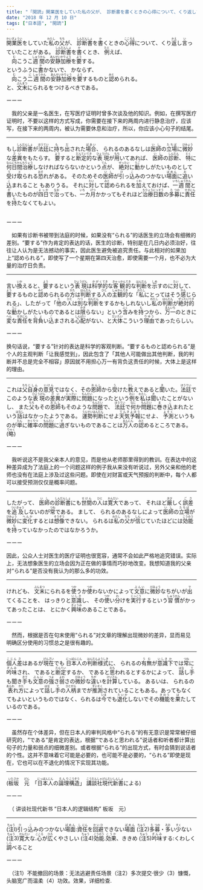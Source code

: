 ```yaml
---
title: "「閲読」開業医をしていた私の父が、 診断書を書くときの心得について、くり返し言っていたことがある。"
date: "2018 年 12 月 10 日"
tags: ["日本語", "閲読"]
---
```

<div class="entry-content">
<ruby><rb>開業医</rb><rp>(</rp><rt>かいぎょうい</rt><rp>)</rp></ruby>をしていた<ruby><rb>私</rb><rp>(</rp><rt>わたし</rt><rp>)</rp></ruby>の<ruby><rb>父</rb><rp>(</rp><rt>ちち</rt><rp>)</rp></ruby>が、 <ruby><rb>診断</rb><rp>(</rp><rt>しんだん</rt><rp>)</rp></ruby><ruby><rb>書</rb><rp>(</rp><rt>しょ</rt><rp>)</rp></ruby>を<ruby><rb>書</rb><rp>(</rp><rt>か</rt><rp>)</rp></ruby>くときの<ruby><rb>心得</rb><rp>(</rp><rt>こころえ</rt><rp>)</rp></ruby>について、くり<ruby><rb>返</rb><rp>(</rp><rt>かえ</rt><rp>)</rp></ruby>し<ruby><rb>言</rb><rp>(</rp><rt>い</rt><rp>)</rp></ruby>っていたことがある。 <ruby><rb>診断</rb><rp>(</rp><rt>しんだん</rt><rp>)</rp></ruby><ruby><rb>書</rb><rp>(</rp><rt>しょ</rt><rp>)</rp></ruby>を<ruby><rb>書</rb><rp>(</rp><rt>か</rt><rp>)</rp></ruby>くとき、 <ruby><rb>例</rb><rp>(</rp><rt>たと</rt><rp>)</rp></ruby>えば、<br>
　<ruby><rb>向</rb><rp>(</rp><rt>む</rt><rp>)</rp></ruby>こうこ<ruby><rb>週間</rb><rp>(</rp><rt>しゅうかん</rt><rp>)</rp></ruby>の<ruby><rb>安静</rb><rp>(</rp><rt>あんせい</rt><rp>)</rp></ruby><ruby><rb>加療</rb><rp>(</rp><rt>かりょう</rt><rp>)</rp></ruby>を<ruby><rb>要</rb><rp>(</rp><rt>よう</rt><rp>)</rp></ruby>する。<br>
というふうに<ruby><rb>書</rb><rp>(</rp><rt>か</rt><rp>)</rp></ruby>かないで、 かならず、 <br>
　<ruby><rb>向</rb><rp>(</rp><rt>む</rt><rp>)</rp></ruby>こう<ruby><rb>二</rb><rp>(</rp><rt>に</rt><rp>)</rp></ruby><ruby><rb>週間</rb><rp>(</rp><rt>しゅうかん</rt><rp>)</rp></ruby>の<ruby><rb>安静</rb><rp>(</rp><rt>あんせい</rt><rp>)</rp></ruby><ruby><rb>加療</rb><rp>(</rp><rt>かりょう</rt><rp>)</rp></ruby>を<ruby><rb>要</rb><rp>(</rp><rt>よう</rt><rp>)</rp></ruby>するものと<ruby><rb>認</rb><rp>(</rp><rt>みと</rt><rp>)</rp></ruby>められる。<br>
と、<ruby><rb>文末</rb><rp>(</rp><rt>ぶんまつ</rt><rp>)</rp></ruby>にられるをつけるべきである。
<p></p>
<span id="more-1146"></span>
<p>ーーー</p>
<p>　我的父亲是一名医生，在写医疗证明时曾多次谈及他的知识。例如，在撰写医疗证明时，不要以这样的方式写成，你需要在接下来的两周内进行静息治疗，应该写，在接下来的两周内，被认为需要休息和治疗，所以，你应该小心句子的结尾。</p>
<hr class="wp-block-separator is-style-dots">
もし<ruby><rb>診断</rb><rp>(</rp><rt>しんだん</rt><rp>)</rp></ruby><ruby><rb>書</rb><rp>(</rp><rt>しょ</rt><rp>)</rp></ruby>が<ruby><rb>法廷</rb><rp>(</rp><rt>ほうてい</rt><rp>)</rp></ruby>に<ruby><rb>持</rb><rp>(</rp><rt>も</rt><rp>)</rp></ruby>ち<ruby><rb>出</rb><rp>(</rp><rt>だ</rt><rp>)</rp></ruby>された<ruby><rb>場合</rb><rp>(</rp><rt>ばあい</rt><rp>)</rp></ruby>、 られるのあるなしは<ruby><rb>医師</rb><rp>(</rp><rt>いし</rt><rp>)</rp></ruby>の<ruby><rb>立場</rb><rp>(</rp><rt>たちば</rt><rp>)</rp></ruby>に<ruby><rb>微妙</rb><rp>(</rp><rt>びみょう</rt><rp>)</rp></ruby>な<ruby><rb>差異</rb><rp>(</rp><rt>さい</rt><rp>)</rp></ruby>をもたらす。 <ruby><rb>要</rb><rp>(</rp><rt>よう</rt><rp>)</rp></ruby>すると<ruby><rb>断定</rb><rp>(</rp><rt>だんてい</rt><rp>)</rp></ruby><ruby><rb>的</rb><rp>(</rp><rt>てき</rt><rp>)</rp></ruby>な<ruby><rb>表現</rb><rp>(</rp><rt>ひょうげん</rt><rp>)</rp></ruby>が<ruby><rb>用</rb><rp>(</rp><rt>もち</rt><rp>)</rp></ruby>いてあれば、 <ruby><rb>医師</rb><rp>(</rp><rt>いし</rt><rp>)</rp></ruby>の<ruby><rb>診断</rb><rp>(</rp><rt>しんだん</rt><rp>)</rp></ruby>、 <ruby><rb>特</rb><rp>(</rp><rt>とく</rt><rp>)</rp></ruby>に<ruby><rb>何</rb><rp>(</rp><rt>なん</rt><rp>)</rp></ruby><ruby><rb>日間</rb><rp>(</rp><rt>にちかん</rt><rp>)</rp></ruby><ruby><rb>治療</rb><rp>(</rp><rt>ちりょう</rt><rp>)</rp></ruby>しなければならないかという<ruby><rb>点</rb><rp>(</rp><rt>てん</rt><rp>)</rp></ruby>が、 <ruby><rb>絶対</rb><rp>(</rp><rt>ぜったい</rt><rp>)</rp></ruby>に<ruby><rb>動</rb><rp>(</rp><rt>うご</rt><rp>)</rp></ruby>かしがたいものとして<ruby><rb>受</rb><rp>(</rp><rt>う</rt><rp>)</rp></ruby>け<ruby><rb>取</rb><rp>(</rp><rt>と</rt><rp>)</rp></ruby>られる<ruby><rb>恐</rb><rp>(</rp><rt>おそ</rt><rp>)</rp></ruby>れがある。 そのためその<ruby><rb>医師</rb><rp>(</rp><rt>いし</rt><rp>)</rp></ruby>が<ruby><rb>引</rb><rp>(</rp><rt>ひ</rt><rp>)</rp></ruby>っ<ruby><rb>込</rb><rp>(</rp><rt>こ</rt><rp>)</rp></ruby>みのつかない<ruby><rb>場面</rb><rp>(</rp><rt>ばめん</rt><rp>)</rp></ruby>に<ruby><rb>追</rb><rp>(</rp><rt>お</rt><rp>)</rp></ruby>い<ruby><rb>込</rb><rp>(</rp><rt>こ</rt><rp>)</rp></ruby>まれること もありうる。 それに<ruby><rb>対</rb><rp>(</rp><rt>たい</rt><rp>)</rp></ruby>して<ruby><rb>認</rb><rp>(</rp><rt>みと</rt><rp>)</rp></ruby>められるを<ruby><rb>加</rb><rp>(</rp><rt>くわ</rt><rp>)</rp></ruby>えておけば、<ruby><rb>一</rb><rp>(</rp><rt>いち</rt><rp>)</rp></ruby><ruby><rb>週間</rb><rp>(</rp><rt>しゅうかん</rt><rp>)</rp></ruby>と<ruby><rb>書</rb><rp>(</rp><rt>か</rt><rp>)</rp></ruby>いたものが<ruby><rb>四日</rb><rp>(</rp><rt>よっか</rt><rp>)</rp></ruby>で<ruby><rb>治</rb><rp>(</rp><rt>なお</rt><rp>)</rp></ruby>っても、<ruby><rb>一</rb><rp>(</rp><rt>いち</rt><rp>)</rp></ruby>カ<ruby><rb>月</rb><rp>(</rp><rt>げつ</rt><rp>)</rp></ruby>かかってもそれほど<ruby><rb>治療</rb><rp>(</rp><rt>ちりょう</rt><rp>)</rp></ruby><ruby><rb>日数</rb><rp>(</rp><rt>にっすう</rt><rp>)</rp></ruby>の<ruby><rb>多</rb><rp>(</rp><rt>た</rt><rp>)</rp></ruby><ruby><rb>募</rb><rp>(</rp><rt>つの</rt><rp>)</rp></ruby>に<ruby><rb>責任</rb><rp>(</rp><rt>せきにん</rt><rp>)</rp></ruby>を<ruby><rb>持</rb><rp>(</rp><rt>も</rt><rp>)</rp></ruby>たなくてもよい。<br>
<br>
<p>ーーー</p>
<p>　如果有诊断书被带到法庭的时候，如果没有“られる”的话医生的立场会有细微的差别。“要する”作为肯定的表达的话，医生的诊断，特别是在几日内必须治好，往往让人认为是无法撼动的事实，因此医生避免被追究责任。与此相对的如果加上“認められる”，即使写了一个星期在第四天治愈，即使需要一个月，也不必为大量的治疗日负责。</p>
<hr class="wp-block-separator is-style-dots">
<ruby><rb>言</rb><rp>(</rp><rt></rt><rp>)</rp></ruby>い<ruby><rb>換</rb><rp>(</rp><rt>いか</rt><rp>)</rp></ruby>えると、<ruby><rb>要</rb><rp>(</rp><rt>よう</rt><rp>)</rp></ruby>するという<ruby><rb>表現</rb><rp>(</rp><rt>ひょうげん</rt><rp>)</rp></ruby>は<ruby><rb>科学</rb><rp>(</rp><rt>かがく</rt><rp>)</rp></ruby><ruby><rb>的</rb><rp>(</rp><rt>てき</rt><rp>)</rp></ruby>な<ruby><rb>客観</rb><rp>(</rp><rt>きゃっかん</rt><rp>)</rp></ruby><ruby><rb>的</rb><rp>(</rp><rt>てき</rt><rp>)</rp></ruby>な<ruby><rb>判断</rb><rp>(</rp><rt>はんだん</rt><rp>)</rp></ruby>を<ruby><rb>示</rb><rp>(</rp><rt>しめ</rt><rp>)</rp></ruby>すのに<ruby><rb>対</rb><rp>(</rp><rt>たい</rt><rp>)</rp></ruby>して、<ruby><rb>要</rb><rp>(</rp><rt>よう</rt><rp>)</rp></ruby>するものと<ruby><rb>認</rb><rp>(</rp><rt>みと</rt><rp>)</rp></ruby>められるの<ruby><rb>方</rb><rp>(</rp><rt>かた</rt><rp>)</rp></ruby>は<ruby><rb>判断</rb><rp>(</rp><rt>はんだん</rt><rp>)</rp></ruby>する<ruby><rb>人</rb><rp>(</rp><rt>ひと</rt><rp>)</rp></ruby>の<ruby><rb>主観</rb><rp>(</rp><rt>しゅかん</rt><rp>)</rp></ruby><ruby><rb>的</rb><rp>(</rp><rt>てき</rt><rp>)</rp></ruby>な「<ruby><rb>私</rb><rp>(</rp><rt>わたし</rt><rp>)</rp></ruby>にとってはそう<ruby><rb>感</rb><rp>(</rp><rt>かん</rt><rp>)</rp></ruby>じられる」、したがって「<ruby><rb>他</rb><rp>(</rp><rt>た</rt><rp>)</rp></ruby>の<ruby><rb>人</rb><rp>(</rp><rt>ひと</rt><rp>)</rp></ruby>は<ruby><rb>別</rb><rp>(</rp><rt>べつ</rt><rp>)</rp></ruby>な<ruby><rb>判断</rb><rp>(</rp><rt>はんだん</rt><rp>)</rp></ruby>をするかもしれないし<ruby><rb>私</rb><rp>(</rp><rt>わたし</rt><rp>)</rp></ruby>の<ruby><rb>判断</rb><rp>(</rp><rt>はんだん</rt><rp>)</rp></ruby>が<ruby><rb>絶対</rb><rp>(</rp><rt>ぜったい</rt><rp>)</rp></ruby><ruby><rb>的</rb><rp>(</rp><rt>てき</rt><rp>)</rp></ruby>な<ruby><rb>動</rb><rp>(</rp><rt>うご</rt><rp>)</rp></ruby>かしがたいものであるとは<ruby><rb>限</rb><rp>(</rp><rt>かぎ</rt><rp>)</rp></ruby>らない」という<ruby><rb>含</rb><rp>(</rp><rt>ふく</rt><rp>)</rp></ruby>みを<ruby><rb>持</rb><rp>(</rp><rt>も</rt><rp>)</rp></ruby>つから、<ruby><rb>万一</rb><rp>(</rp><rt>まんいち</rt><rp>)</rp></ruby>のときに<ruby><rb>変</rb><rp>(</rp><rt>へん</rt><rp>)</rp></ruby>な<ruby><rb>責任</rb><rp>(</rp><rt>せきにん</rt><rp>)</rp></ruby>を<ruby><rb>背負</rb><rp>(</rp><rt>しょ</rt><rp>)</rp></ruby>い<ruby><rb>込</rb><rp>(</rp><rt>こ</rt><rp>)</rp></ruby>まされる<ruby><rb>心配</rb><rp>(</rp><rt>しんぱい</rt><rp>)</rp></ruby>がない、と<ruby><rb>大体</rb><rp>(</rp><rt>だいたい</rt><rp>)</rp></ruby>こういう<ruby><rb>理由</rb><rp>(</rp><rt>りゆう</rt><rp>)</rp></ruby>であったらしい。
<p>ーーー</p>
<p>
换句话说，“要する”针对的表达是科学的客观判断。“要するものと認められる”是个人的主观判断「让我感觉到」，因此包含了「其他人可能做出其他判断，我的判断并不总是完全不相容」原因就不用担心万一有背负这责任的时候，大体上是这样的理由。
</p>
<hr class="wp-block-separator is-style-dots">
これは<ruby><rb>父</rb><rp>(</rp><rt>ちち</rt><rp>)</rp></ruby><ruby><rb>自身</rb><rp>(</rp><rt>じしん</rt><rp>)</rp></ruby>の<ruby><rb>意見</rb><rp>(</rp><rt>いけん</rt><rp>)</rp></ruby>ではなく、その<ruby><rb>恩師</rb><rp>(</rp><rt>おんし</rt><rp>)</rp></ruby>から<ruby><rb>受</rb><rp>(</rp><rt>う</rt><rp>)</rp></ruby>けた<ruby><rb>教</rb><rp>(</rp><rt>おし</rt><rp>)</rp></ruby>えであると<ruby><rb>聞</rb><rp>(</rp><rt>き</rt><rp>)</rp></ruby>いた。<ruby><rb>法廷</rb><rp>(</rp><rt>ほうてい</rt><rp>)</rp></ruby>でこのような<ruby><rb>表現</rb><rp>(</rp><rt>ひょうげん</rt><rp>)</rp></ruby>の<ruby><rb>差異</rb><rp>(</rp><rt>さい</rt><rp>)</rp></ruby>が<ruby><rb>実際</rb><rp>(</rp><rt>じっさい</rt><rp>)</rp></ruby>に<ruby><rb>問題</rb><rp>(</rp><rt>もんだい</rt><rp>)</rp></ruby>になったという<ruby><rb>例</rb><rp>(</rp><rt>れい</rt><rp>)</rp></ruby>を<ruby><rb>私</rb><rp>(</rp><rt>わたし</rt><rp>)</rp></ruby>は<ruby><rb>聞</rb><rp>(</rp><rt>き</rt><rp>)</rp></ruby>いたことがないし、 また<ruby><rb>父</rb><rp>(</rp><rt>ちち</rt><rp>)</rp></ruby>もその<ruby><rb>恩師</rb><rp>(</rp><rt>おんし</rt><rp>)</rp></ruby>もそのような<ruby><rb>問題</rb><rp>(</rp><rt>もんだい</rt><rp>)</rp></ruby>で、 <ruby><rb>法廷</rb><rp>(</rp><rt>ほうてい</rt><rp>)</rp></ruby>で<ruby><rb>何</rb><rp>(</rp><rt>なに</rt><rp>)</rp></ruby>か<ruby><rb>問題</rb><rp>(</rp><rt>もんだい</rt><rp>)</rp></ruby>に<ruby><rb>巻</rb><rp>(</rp><rt>ま</rt><rp>)</rp></ruby>き<ruby><rb>込</rb><rp>(</rp><rt>こ</rt><rp>)</rp></ruby>まれたという<ruby><rb>話</rb><rp>(</rp><rt>はなし</rt><rp>)</rp></ruby>はなかったようである。 <ruby><rb>運勢</rb><rp>(</rp><rt>うんせい</rt><rp>)</rp></ruby><ruby><rb>判断</rb><rp>(</rp><rt>はんだん</rt><rp>)</rp></ruby>にせよ<ruby><rb>天気</rb><rp>(</rp><rt>てんき</rt><rp>)</rp></ruby><ruby><rb>予報</rb><rp>(</rp><rt>よほう</rt><rp>)</rp></ruby>にせよ、 <ruby><rb>予測</rb><rp>(</rp><rt>よそく</rt><rp>)</rp></ruby>というものが<ruby><rb>単</rb><rp>(</rp><rt>たん</rt><rp>)</rp></ruby>に<ruby><rb>確率</rb><rp>(</rp><rt>かくりつ</rt><rp>)</rp></ruby>の<ruby><rb>問題</rb><rp>(</rp><rt>もんだい</rt><rp>)</rp></ruby>に<ruby><rb>過</rb><rp>(</rp><rt>す</rt><rp>)</rp></ruby>ぎないものであることは<ruby><rb>万</rb><rp>(</rp><rt>まん</rt><rp>)</rp></ruby><ruby><rb>人</rb><rp>(</rp><rt>にん</rt><rp>)</rp></ruby>の<ruby><rb>認</rb><rp>(</rp><rt>みと</rt><rp>)</rp></ruby>めるところである。 (<ruby><rb>略</rb><rp>(</rp><rt>りゃく</rt><rp>)</rp></ruby>)
<p>ーーー</p>
<p>　我听说这不是我父亲本人的意见，而是他从老师那里得到的教训。在表达中的这种差异成为了法庭上的一个问题这样的例子我从来没有听说过，另外父亲和他的老师也没有在法庭上涉及过这些问题。即使在对财富或天气预报的判断中，每个人都可以接受预测仅仅是概率问题。</p>
<hr class="wp-block-separator is-style-dots">
したがって、 <ruby><rb>医師</rb><rp>(</rp><rt>いし</rt><rp>)</rp></ruby>の<ruby><rb>診断</rb><rp>(</rp><rt>しんだん</rt><rp>)</rp></ruby><ruby><rb>書</rb><rp>(</rp><rt>しょ</rt><rp>)</rp></ruby>にも<ruby><rb>世間</rb><rp>(</rp><rt>せけん</rt><rp>)</rp></ruby>の<ruby><rb>人</rb><rp>(</rp><rt>ひと</rt><rp>)</rp></ruby>は<ruby><rb>寛大</rb><rp>(</rp><rt>かんだい</rt><rp>)</rp></ruby>であって、 それほど<ruby><rb>厳</rb><rp>(</rp><rt>きび</rt><rp>)</rp></ruby>しく<ruby><rb>誤差</rb><rp>(</rp><rt>ごさ</rt><rp>)</rp></ruby>を<ruby><rb>追及</rb><rp>(</rp><rt>ついきゅう</rt><rp>)</rp></ruby>しないのが<ruby><rb>常</rb><rp>(</rp><rt>つね</rt><rp>)</rp></ruby>である。 まして、 られるのあるなしによって<ruby><rb>医師</rb><rp>(</rp><rt>いし</rt><rp>)</rp></ruby>の<ruby><rb>立場</rb><rp>(</rp><rt>たちば</rt><rp>)</rp></ruby>が<ruby><rb>微妙</rb><rp>(</rp><rt>びみょう</rt><rp>)</rp></ruby>に<ruby><rb>変化</rb><rp>(</rp><rt>へんか</rt><rp>)</rp></ruby>するとは<ruby><rb>想像</rb><rp>(</rp><rt>そうぞう</rt><rp>)</rp></ruby>できない。 られるは<ruby><rb>私</rb><rp>(</rp><rt>わたし</rt><rp>)</rp></ruby>の<ruby><rb>父</rb><rp>(</rp><rt>ちち</rt><rp>)</rp></ruby>が<ruby><rb>信</rb><rp>(</rp><rt>しん</rt><rp>)</rp></ruby>じていたほどには<ruby><rb>効能</rb><rp>(</rp><rt>こうのう</rt><rp>)</rp></ruby>を<ruby><rb>持</rb><rp>(</rp><rt>も</rt><rp>)</rp></ruby>っていなかったのではなかろうか。
<p>ーーー</p>
<p>因此，公众人士对医生的医疗证明也很宽容，通常不会如此严格地追究错误。实际上，无法想象医生的立场会因为正在做的事情而巧妙地改变。我想知道我的父亲对“られる”是否没有我认为的那么多的功效。</p>
<hr class="wp-block-separator is-style-dots">
けれども、 <ruby><rb>文末</rb><rp>(</rp><rt>ぶんまつ</rt><rp>)</rp></ruby>にられるを<ruby><rb>使</rb><rp>(</rp><rt>つか</rt><rp>)</rp></ruby>うか<ruby><rb>使</rb><rp>(</rp><rt>つか</rt><rp>)</rp></ruby>わないかによって<ruby><rb>文意</rb><rp>(</rp><rt>ぶんい</rt><rp>)</rp></ruby>に<ruby><rb>微妙</rb><rp>(</rp><rt>びみょう</rt><rp>)</rp></ruby>なちがいが<ruby><rb>出</rb><rp>(</rp><rt>で</rt><rp>)</rp></ruby>てくることを、 はっきりと<ruby><rb>意識</rb><rp>(</rp><rt>いしき</rt><rp>)</rp></ruby>し、 その<ruby><rb>使</rb><rp>(</rp><rt>つか</rt><rp>)</rp></ruby>い<ruby><rb>分</rb><rp>(</rp><rt>わ</rt><rp>)</rp></ruby>けを<ruby><rb>実行</rb><rp>(</rp><rt>じっこう</rt><rp>)</rp></ruby>するという<ruby><rb>習慣</rb><rp>(</rp><rt>しゅうかん</rt><rp>)</rp></ruby>がかってあったことは、 とにかく<ruby><rb>興味</rb><rp>(</rp><rt>きょうみ</rt><rp>)</rp></ruby>のあることである。
<p>ーーー</p>
<p>　然而，根据是否在句末使用“られる”对文章的理解出现微妙的差异，显而易见 明确区分使用的习惯总之是很有趣的。</p>
<hr class="wp-block-separator is-style-dots">
<ruby><rb>個人</rb><rp>(</rp><rt>こじん</rt><rp>)</rp></ruby><ruby><rb>差</rb><rp>(</rp><rt>さ</rt><rp>)</rp></ruby>はあるが<ruby><rb>現在</rb><rp>(</rp><rt>げんざい</rt><rp>)</rp></ruby>でも <ruby><rb>日本人</rb><rp>(</rp><rt>にっぽんじん</rt><rp>)</rp></ruby>の<ruby><rb>判断</rb><rp>(</rp><rt>はんだん</rt><rp>)</rp></ruby><ruby><rb>様式</rb><rp>(</rp><rt>ようしき</rt><rp>)</rp></ruby>に、 られるの<ruby><rb>有無</rb><rp>(</rp><rt>うむ</rt><rp>)</rp></ruby>が<ruby><rb>意識</rb><rp>(</rp><rt>いしき</rt><rp>)</rp></ruby><ruby><rb>下</rb><rp>(</rp><rt>か</rt><rp>)</rp></ruby>では<ruby><rb>常</rb><rp>(</rp><rt>つね</rt><rp>)</rp></ruby>に<ruby><rb>吟味</rb><rp>(</rp><rt>ぎんみ</rt><rp>)</rp></ruby>され、 であると<ruby><rb>断定</rb><rp>(</rp><rt>だんてい</rt><rp>)</rp></ruby>するか、 であると<ruby><rb>思</rb><rp>(</rp><rt>おも</rt><rp>)</rp></ruby>われるとするかによって、 <ruby><rb>話</rb><rp>(</rp><rt>はな</rt><rp>)</rp></ruby>し<ruby><rb>手</rb><rp>(</rp><rt>て</rt><rp>)</rp></ruby>も<ruby><rb>聞</rb><rp>(</rp><rt></rt><rp>)</rp></ruby>き<ruby><rb>手</rb><rp>(</rp><rt>きて</rt><rp>)</rp></ruby>も<ruby><rb>文意</rb><rp>(</rp><rt>ぶんい</rt><rp>)</rp></ruby>の<ruby><rb>強</rb><rp>(</rp><rt>つよ</rt><rp>)</rp></ruby>さ<ruby><rb>弱</rb><rp>(</rp><rt>よわ</rt><rp>)</rp></ruby>さの<ruby><rb>微妙</rb><rp>(</rp><rt>びみょう</rt><rp>)</rp></ruby>な<ruby><rb>違</rb><rp>(</rp><rt>ちが</rt><rp>)</rp></ruby>いを<ruby><rb>計算</rb><rp>(</rp><rt>けいさん</rt><rp>)</rp></ruby>している。 あるいは、 られるの<ruby><rb>表</rb><rp>(</rp><rt>あらわ</rt><rp>)</rp></ruby>れ<ruby><rb>方</rb><rp>(</rp><rt>かた</rt><rp>)</rp></ruby>によって<ruby><rb>話</rb><rp>(</rp><rt>はな</rt><rp>)</rp></ruby>し<ruby><rb>手</rb><rp>(</rp><rt>て</rt><rp>)</rp></ruby>の<ruby><rb>人柄</rb><rp>(</rp><rt>ひとがら</rt><rp>)</rp></ruby>までが<ruby><rb>推測</rb><rp>(</rp><rt>すいそく</rt><rp>)</rp></ruby>されていることもある。あってもなくてもよいというものではなく、られるは<ruby><rb>今</rb><rp>(</rp><rt>いま</rt><rp>)</rp></ruby>でも<ruby><rb>退化</rb><rp>(</rp><rt>たいか</rt><rp>)</rp></ruby>しないでその<ruby><rb>機能</rb><rp>(</rp><rt>きのう</rt><rp>)</rp></ruby>を<ruby><rb>果</rb><rp>(</rp><rt>は</rt><rp>)</rp></ruby>たしているのである。
<p>ーーー</p>
<p>　虽然存在个体差异，但在日本人的审判风格中“られる”的有无意识是常常被仔细研究的，“である”是肯定的表达，根据“であると思われる”说话者和听者都计算出句子的力量和弱点的细微差别。或者根据“られる”的出现方式，有时会猜到说话者的个性。这并不意味着它可能是必要的，也可能不是必要的，“られる”即使是现在，它也可以在不退化的情况下实现其功能。</p>
<hr class="wp-block-separator is-style-dots">
(<ruby><rb>板坂</rb><rp>(</rp><rt>いたさか</rt><rp>)</rp></ruby>　<ruby><rb>元</rb><rp>(</rp><rt>げん</rt><rp>)</rp></ruby>　「<ruby><rb>日本人</rb><rp>(</rp><rt>にっぽんじん</rt><rp>)</rp></ruby>の<ruby><rb>論理</rb><rp>(</rp><rt>ろんり</rt><rp>)</rp></ruby><ruby><rb>構造</rb><rp>(</rp><rt>こうぞう</rt><rp>)</rp></ruby>」 <ruby><rb>講談社</rb><rp>(</rp><rt>こうだんしゃ</rt><rp>)</rp></ruby><ruby><rb>現代新書</rb><rp>(</rp><rt>げんだいしんしょ</rt><rp>)</rp></ruby>による)
<p>ーーー</p>
<p>　（ 讲谈社现代新书 “日本人的逻辑结构” 板坂　元）</p>
<hr class="wp-block-separator is-style-dots">
(<ruby><rb>注</rb><rp>(</rp><rt>ちゅう</rt><rp>)</rp></ruby>I)<ruby><rb>引</rb><rp>(</rp><rt>ひ</rt><rp>)</rp></ruby>っ<ruby><rb>込</rb><rp>(</rp><rt>こ</rt><rp>)</rp></ruby>みのつかない<ruby><rb>場面</rb><rp>(</rp><rt>ばめん</rt><rp>)</rp></ruby>:<ruby><rb>資</rb><rp>(</rp><rt>し</rt><rp>)</rp></ruby><ruby><rb>任</rb><rp>(</rp><rt>にん</rt><rp>)</rp></ruby>を<ruby><rb>回避</rb><rp>(</rp><rt>かいひ</rt><rp>)</rp></ruby>できない<ruby><rb>場面</rb><rp>(</rp><rt>ばめん</rt><rp>)</rp></ruby> (<ruby><rb>注</rb><rp>(</rp><rt>ちゅう</rt><rp>)</rp></ruby>2)<ruby><rb>多</rb><rp>(</rp><rt>た</rt><rp>)</rp></ruby><ruby><rb>募</rb><rp>(</rp><rt>つの</rt><rp>)</rp></ruby>・<ruby><rb>多</rb><rp>(</rp><rt>おお</rt><rp>)</rp></ruby>い<ruby><rb>少</rb><rp>(</rp><rt>すく</rt><rp>)</rp></ruby>ない (<ruby><rb>注</rb><rp>(</rp><rt>ちゅう</rt><rp>)</rp></ruby>3)<ruby><rb>寛大</rb><rp>(</rp><rt>かんだい</rt><rp>)</rp></ruby>な.<ruby><rb>心</rb><rp>(</rp><rt>こころ</rt><rp>)</rp></ruby>が<ruby><rb>広</rb><rp>(</rp><rt>ひろ</rt><rp>)</rp></ruby>くやさしい (<ruby><rb>注</rb><rp>(</rp><rt>ちゅう</rt><rp>)</rp></ruby>4)<ruby><rb>効能</rb><rp>(</rp><rt>こうのう</rt><rp>)</rp></ruby>.<ruby><rb>効果</rb><rp>(</rp><rt>こうか</rt><rp>)</rp></ruby>、ききめ (<ruby><rb>注</rb><rp>(</rp><rt>ちゅう</rt><rp>)</rp></ruby>5)<ruby><rb>吟味</rb><rp>(</rp><rt>ぎんみ</rt><rp>)</rp></ruby>する:くわしく<ruby><rb>調</rb><rp>(</rp><rt>しら</rt><rp>)</rp></ruby>べること
<p>ーーー</p>
<p>　（注1）不能撤回的场景：无法逃避责任场景（注2）多次提交·很少（3）慷慨，头脑宽广而温柔（4）功效。效果，详细检查.</p>
</div>